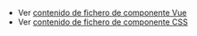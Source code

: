  - Ver [contenido de fichero de componente Vue](./ztitle.vue)
 - Ver [contenido de fichero de componente CSS](./ztitle.css)
